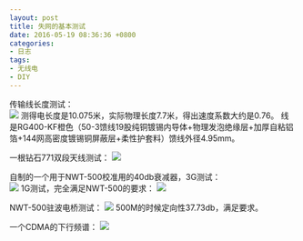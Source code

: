 ```yaml
---
layout: post
title: 失网的基本测试
date: 2016-05-19 08:36:36 +0800
categories:
- 日志
tags:
- 无线电
- DIY
---
```


传输线长度测试：    
![](http://i1328.photobucket.com/albums/w532/xwlogic/S11_Phase_16_05_18%2021_12_39_zpsceogw1hi.png)
测得电长度是10.075米，实际物理长度7.7米，得出速度系数大约是0.76。        线是RG400-KF橙色（50-3馈线19股纯铜镀锡内导体+物理发泡绝缘层+加厚自粘铝箔+144网高密度镀锡铜屏蔽层+柔性护套料）馈线外径4.95mm。  

一根钻石771双段天线测试：
![](http://i1328.photobucket.com/albums/w532/xwlogic/S11_VSWR_16_05_18%2021_52_42_zpsayszmbym.png)

自制的一个用于NWT-500校准用的40db衰减器，3G测试：    
![](http://i1328.photobucket.com/albums/w532/xwlogic/S21_16_05_19%2009_05_40_zpsyzvdi9ya.png)
1G测试，完全满足NWT-500的要求：
![](http://i1328.photobucket.com/albums/w532/xwlogic/S21_16_05_19%2009_05_58_zpsfzawpgss.png)

NWT-500驻波电桥测试：
![](http://i1328.photobucket.com/albums/w532/xwlogic/S21_16_05_19%2009_23_40_zps1bnw7a3m.png)
500M的时候定向性37.73db，满足要求。

一个CDMA的下行频谱：
![](http://i1328.photobucket.com/albums/w532/xwlogic/SPEC_16_05_18%2019_24_07_zpsvxsrqh21.png)

  


